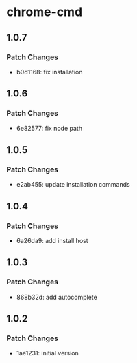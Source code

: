 # chrome-cmd

## 1.0.7

### Patch Changes

- b0d1168: fix installation

## 1.0.6

### Patch Changes

- 6e82577: fix node path

## 1.0.5

### Patch Changes

- e2ab455: update installation commands

## 1.0.4

### Patch Changes

- 6a26da9: add install host

## 1.0.3

### Patch Changes

- 868b32d: add autocomplete

## 1.0.2

### Patch Changes

- 1ae1231: initial version
